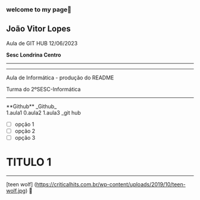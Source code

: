 ### welcome to my page👋

<h2> João Vitor Lopes</h2>
  
  Aula de GIT HUB 12/06/2023
  
  <b> Sesc Londrina Centro </b>

<hr>
<hr>

Aula de Informática - produção do README

Turma do 2ºSESC-Informática

<hr>
**Github**
_Github_

<br>
1.aula1
0.aula2
1.aula3
_git hub

- [ ] opção 1 
- [ ] opção 2
- [ ] opção 3 

# TITULO 1 
***
[teen wolf] (https://criticalhits.com.br/wp-content/uploads/2019/10/teen-wolf.jpg)
🐺

<!--
**joaovitorlopes18/joaovitorlopes18** is a ✨ _special_ ✨ repository because its `README.md` (this file) appears on your GitHub profile.

Here are some ideas to get you started:

- 🔭 I’m currently working on ...
- 🌱 I’m currently learning ...
- 👯 I’m looking to collaborate on ...
- 🤔 I’m looking for help with ...
- 💬 Ask me about ...
- 📫 How to reach me: ...
- 😄 Pronouns: ...
- ⚡ Fun fact: ...
-->
